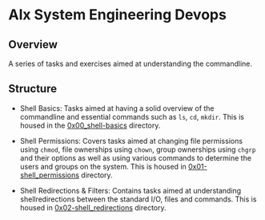 # Alx System Engineering Devops

## Overview
A series of tasks and exercises aimed at understanding the commandline.

## Structure
* Shell Basics: Tasks aimed at having a solid overview of the commandline and essential commands such as `ls`, `cd`, `mkdir`. This is housed in the [0x00_shell-basics](/0x00-shell_basics) directory.

* Shell Permissions: Covers tasks aimed at changing file permissions using `chmod`, file ownerships using `chown`, group ownerships using `chgrp` and their options as well as using various commands to determine the users and groups on the system. This is housed in [0x01-shell_permissions](/0x01-shell_permissions) directory. 

* Shell Redirections & Filters: Contains tasks aimed at understanding shellredirections between the standard I/O, files and commands. This is housed in [0x02-shell_redirections](/0x02-shell_redirections) directory.
